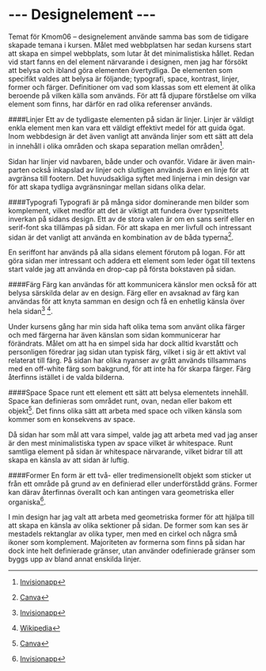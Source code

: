 ---
---

--- Designelement ---
=========================

Temat för Kmom06 – designelement använde samma bas som de tidigare skapade temana i kursen. Målet med webbplatsen har sedan kursens start att skapa en simpel webbplats, som lutar åt det minimalistiska hållet. Redan vid start fanns en del element närvarande i designen, men jag har försökt att belysa och ibland göra elementen övertydliga. De elementen som specifikt valdes att belysa är följande; typografi, space, kontrast, linjer, former och färger. Definitioner om vad som klassas som ett element ät olika beroende på vilken källa som används. För att få djupare förståelse om vilka element som finns, har därför en rad olika referenser används.


####Linjer
Ett av de tydligaste elementen på sidan är linjer. Linjer är väldigt enkla element men kan vara ett väldigt effektivt medel för att guida ögat. Inom webbdesign är det även vanligt att använda linjer som ett sätt att dela in innehåll i olika områden och skapa separation mellan områden[^1].  


Sidan har linjer vid navbaren, både under och ovanför. Vidare är även main-parten också inkapslad av linjer och slutligen används även en linje för att avgränsa till footern. Det huvudsakliga syftet med linjerna i min design var för att skapa tydliga avgränsningar mellan sidans olika delar.


####Typografi
Typografi är på många sidor dominerande men bilder som komplement, vilket medför att det är viktigt att fundera över typsnittets inverkan på sidans design. Ett av de stora valen är om en sans serif eller en serif-font ska tillämpas på sidan. För att skapa en mer livfull och intressant sidan är det vanligt att använda en kombination av de båda typerna[^2].

En seriffont har används på alla sidans element förutom på logan. För att göra sidan mer intressant och addera ett element som leder ögat till textens start valde jag att använda en drop-cap på första bokstaven på sidan.


####Färg
Färg kan användas för att kommunicera känslor men också för att belysa särskilda delar av en design. Färg eller en avsaknad av färg kan användas för att knyta samman en design och få en enhetlig känsla över hela sidan[^1] [^3].  

Under kursens gång har min sida haft olika tema som använt olika färger och med färgerna har även känslan som sidan kommunicerar har förändrats. Målet om att ha en simpel sida har dock alltid kvarstått och personligen föredrar jag sidan utan typisk färg, vilket i sig är ett aktivt val relaterat till färg. På sidan har olika nyanser av grått används tillsammans med en off-white färg som bakgrund, för att inte ha för skarpa färger. Färg återfinns istället i de valda bilderna.


####Space
Space runt ett element ett sätt att belysa elementets innehåll. Space kan definieras som
området runt, ovan, nedan eller bakom ett objekt[^2]. Det finns olika sätt att arbeta med space och vilken känsla som kommer som en konsekvens av space.

Då sidan har som mål att vara simpel, valde jag att arbeta med vad jag anser är den mest minimalistiska typen av space vilket är whitespace. Runt samtliga element på sidan är whitespace närvarande, vilket bidrar till att skapa en känsla av att sidan är luftig.


####Former
En form är ett två- eller tredimensionellt objekt som sticker ut från ett område på grund av en definierad eller underförstådd gräns. Former kan därav återfinnas överallt och kan antingen vara geometriska eller organiska[^1].

I min design har jag valt att arbeta med geometriska former för att hjälpa till att skapa en känsla av olika sektioner på sidan. De former som kan ses är mestadels rektanglar av olika typer, men med en cirkel och några små ikoner som komplement. Majoriteten av formerna som finns på sidan har dock inte helt definierade gränser, utan använder odefinierade gränser som byggs upp av bland annat enskilda linjer.


[^1]: [Invisionapp](https://www.invisionapp.com/design-defined/elements-of-design/)
[^2]: [Canva](https://www.canva.com/learn/design-elements-principles/)
[^3]: [Wikipedia](https://en.wikipedia.org/wiki/Visual_design_elements_and_principles)
